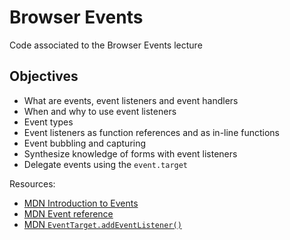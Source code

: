 # Browser Events

Code associated to the Browser Events lecture

## Objectives

* What are events, event listeners and event handlers
* When and why to use event listeners
* Event types
* Event listeners as function references and as in-line functions
* Event bubbling and capturing
* Synthesize knowledge of forms with event listeners
* Delegate events using the `event.target`

Resources:

* [MDN Introduction to Events](https://developer.mozilla.org/en-US/docs/Learn/JavaScript/Building_blocks/Events)
* [MDN Event reference](https://developer.mozilla.org/en-US/docs/Web/Events)
* [MDN `EventTarget.addEventListener()`](https://developer.mozilla.org/en-US/docs/Web/API/EventTarget/addEventListener)
